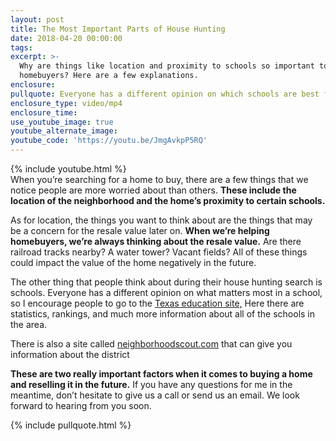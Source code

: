 ```yaml
---
layout: post
title: The Most Important Parts of House Hunting
date: 2018-04-20 00:00:00
tags:
excerpt: >-
  Why are things like location and proximity to schools so important to
  homebuyers? Here are a few explanations.
enclosure:
pullquote: Everyone has a different opinion on which schools are best for their children.
enclosure_type: video/mp4
enclosure_time:
use_youtube_image: true
youtube_alternate_image:
youtube_code: 'https://youtu.be/JmgAvkpP5RQ'
---
```


{% include youtube.html %}<br>When you’re searching for a home to buy, there are a few things that we notice people are more worried about than others. **These include the location of the neighborhood and the home’s proximity to certain schools.**

As for location, the things you want to think about are the things that may be a concern for the resale value later on. **When we’re helping homebuyers, we’re always thinking about the resale value.** Are there railroad tracks nearby? A water tower? Vacant fields? All of these things could impact the value of the home negatively in the future.&nbsp;

The other thing that people think about during their house hunting search is schools. Everyone has a different opinion on what matters most in a school, so I encourage people to go to the [Texas education site,](https://tea.texas.gov/) Here there are statistics, rankings, and much more information about all of the schools in the area.

There is also a site called [neighborhoodscout.com](https://www.neighborhoodscout.com/) that can give you information about the district

**These are two really important factors when it comes to buying a home and reselling it in the future.** If you have any questions for me in the meantime, don’t hesitate to give us a call or send us an email. We look forward to hearing from you soon.

{% include pullquote.html %}
